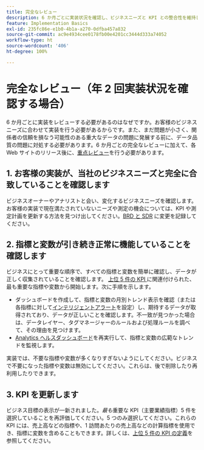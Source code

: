 ```yaml
---
title: 完全なレビュー
description: 6 か月ごとに実装状況を確認し、ビジネスニーズと KPI との整合性を維持します。
feature: Implementation Basics
exl-id: 235fc86e-e1b0-4b1a-a270-0dfba457a832
source-git-commit: ac9e4934cee0178fb00e4201cc3444d333a74052
workflow-type: ht
source-wordcount: '406'
ht-degree: 100%

---
```


# 完全なレビュー（年 2 回実装状況を確認する場合）

6 か月ごとに実装をレビューする必要があるのはなぜですか。お客様のビジネスニーズに合わせて実装を行う必要があるからです。また、まだ問題が小さく、関係者の信頼を損なう可能性のある重大なデータの問題に発展する前に、データ品質の問題に対処する必要があります。6 か月ごとの完全なレビューに加えて、各 Web サイトのリリース後に、[重点レビュー](/help/implement/review/focused-review.md)を行う必要があります。

## 1. お客様の実装が、当社のビジネスニーズと完全に合致していることを確認します

ビジネスオーナーやアナリストと会い、変化するビジネスニーズを確認します。お客様の実装で現在満たされていないニーズや測定の機会については、KPI や測定計画を更新する方法を見つけ出してください。[BRD と SDR](https://experienceleague.adobe.com/docs/analytics-learn/tutorials/implementation/implementation-basics/creating-a-business-requirements-document.html?lang=ja#implementation) に変更を記録してください。

## 2. 指標と変数が引き続き正常に機能していることを確認します

ビジネスにとって重要な順序で、すべての指標と変数を簡単に確認し、データが正しく収集されていることを確認します。  [上位 5 件の KPI ](https://experienceleague.adobe.com/docs/analytics/implementation/review/define-kpis.html?lang=ja#review)に関連付けられた、最も重要な指標や変数から開始します。次に手順を示します。

* ダッシュボードを作成して、指標と変数の月別トレンド表示を確認（または各指標に対して[インテリジェントアラート](https://experienceleague.adobe.com/docs/analytics/analyze/analysis-workspace/virtual-analyst/intelligent-alerts/intellligent-alerts.html?lang=ja#analysis-workspace)を設定）し、期待するデータが取得されており、データが正しいことを確認します。不一致が見つかった場合は、データレイヤー、タグマネージャーのルールおよび処理ルールを調べて、その理由を見つけます。
* [Analytics ヘルスダッシュボード](https://assets.adobe.com/public/9549dbe7-765a-4899-77b8-85cbba1a4252)を再実行して、指標と変数の広範なトレンドを監視します。

実装では、不要な指標や変数が多くなりすぎないようにしてください。ビジネスで不要になった指標や変数は無効にしてください。これらは、後で削除したり再利用したりできます。

## 3. KPI を更新します

ビジネス目標の表示が一新されました。*最も*&#x200B;重要な KPI（主要業績指標）5 件を選択していることを再評価してください。5 つのみ選択してください。これらの KPI には、売上高などの指標や、1 訪問あたりの売上高などの計算指標を使用でき、指標に変数を含めることもできます。詳しくは、[上位 5 件の KPI の定義](/help/implement/review/define-kpis.md)を参照してください。
